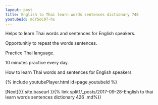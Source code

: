 ```yaml
---
layout: post
title: English to Thai learn words sentences dictionary 748 
youtubeId: mCY5oC0T-hs
---
```

 
 
Helps to learn Thai words and sentences for English speakers.

Opportunitiy to repeat the words sentences. 

Practice Thai language. 
 
10 minutes practice every day. 
 
How to learn Thai words and sentences for English speakers 
 
{% include youtubePlayer.html id=page.youtubeId %}
 
 
[Next]({{ site.baseurl }}{% link  split1/_posts/2017-09-28-English to thai learn words sentences dictionary 426 .md%})
 

